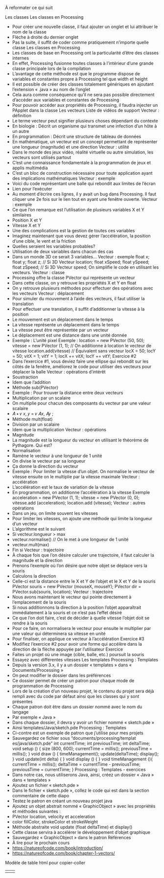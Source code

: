 À reformater ce qui suit



Les classes
Les classes en Processing
- Pour créer une nouvelle classe,
il faut ajouter un onglet et lui
attribuer le nom de la classe
- Flèche à droite du dernier onglet
- Pas la suite, il suffit de coder
comme pratiquement n’importe
quelle classe
Les classes en Processing
- Les classes de base en Processing ont la particularité d’être des
classes internes
- En effet, Processing fusionne toutes classes à l’intérieur d’une grande
classe principale lors de la compilation
- L’avantage de cette méthode est que le programme dispose de
variables et constantes propre à Processing tel que width et height
- Il est possible de créer des classes totalement génériques en ajoutant
l’extension « .java » au nom de l’onglet
- Cela aura comme conséquence qu’il ne sera pas possible directement
d’accéder aux variables et constantes de Processing
- Pour pouvoir accéder aux propriétés de Processing, il faudra injecter un
PApplet dans la classe
Les vecteurs
Liste de vidéos de support
Vecteur : définition
- Le terme vecteur peut signifier plusieurs choses dépendant du
contexte
- En biologie : Décrit un organisme qui transmet une infection d’un hôte à un
autre
- En programmation : Décrit une structure de tableau de données
- En mathématique, un vecteur est un concept permettant de
représenter une longueur (magnitude) et une direction
Vecteur : utilité
- Dans le monde des jeux vidéo, réalité virtuelle ou autre simulation,
les vecteurs sont utilisés partout
- C’est une connaissance fondamentale à la programmation de jeux
et applis multimédia
- C’est un bloc de construction nécessaire pour toute application ayant
des implications mathématiques
Vecteur :
exemple
- Voici du code représentant
une balle qui rebondit aux
limites de l’écran
- Lien pour l’exécuter
- Au moment d’écrire ces
lignes, il y avait un bug dans
Processing. Il faut cliquer une
2e fois sur le lien tout en ayant
une fenêtre ouverte.
Vecteur : exemple
- Ce que l’on remarque est l’utilisation de plusieurs variables X et Y
similaires
- Position X et Y
- Vitesse X et Y
- Une des complications est la gestion de toutes ces variables
- Imaginez maintenant que vous devez gérer l’accélération, la position
d’une cible, le vent et la friction
- Quelles seraient les variables probables?
- Utilisation de deux variables dans chacun des cas
- Dans un monde 3D ce serait 3 variables…
Vecteur : exemple
float x;
float y;
float z; // Si 3D
Vecteur location;
float xSpeed;
float ySpeed;
float zSpeed; // Si 3D
Vecteur speed;
On simplifie le code en utilisant les vecteurs.
Vecteur : classe
- Processing offre la classe PVector qui représente un vecteur
- Dans cette classe, on y retrouve les propriétés X et Y en float
- On y retrouve plusieurs méthodes pour effectuer des opérations
avec les vecteurs
Vecteur : déplacement
- Pour simuler du mouvement à l’aide des vecteurs, il faut utiliser la
translation
- Pour effectuer une translation, il suffit d’additionner la vitesse à la position
- Le mouvement est un déplacement dans le temps
- La vitesse représente un déplacement dans le temps
- La vitesse peut être représentée par un vecteur
- Le déplacement est une distance dans une unité donnée
- Exemple : L’unité pixel
Exemple :
location = new PVector (50, 50);
vitesse = new PVector (1, 1);
// On additionne à location le vecteur de vitesse
location.add(vitesse)
// Équivalent sans vecteur
locX = 50;
locY = 50;
vitX = 1;
vitY = 1;
locX += vitX;
locY += vitY;
Exercice #2
- Dans l’exercice #1, vous deviez faire une ellipse qui rebondit sur les
côtés de la fenêtre, améliorez le code pour utiliser des vecteurs pour
déplacer la balle
Vecteur : opérations d’intérêt
- Soustraction
- Idem que l’addition
- Méthode sub(PVector)
- Exemple : Pour trouver la distance entre deux vecteurs
- Multiplication par un scalaire
- On multiplie pour chacun des composants du vecteur par une valeur scalaire
- 𝐴 ∗ 𝑣 𝑥, 𝑦 = 𝑣 𝐴𝑥, 𝐴𝑦 ;
- Méthode mult(float)
- Division par un scalaire
- Idem que la multiplication
Vecteur : opérations
- Magnitude
- La magnitude est la longueur du vecteur en utilisant le théorème de
Pythagore. Qui est?
- Normalisation
- Ramène le vecteur à une longueur de 1 unité
- On divise le vecteur par sa longueur
- Ça donne la direction du vecteur
- Exemple : Pour limiter la vitesse d’un objet. On normalise le vecteur de
vitesse ensuite on le multiplie par la vitesse maximale
Vecteur : accélération
- L’accélération est le taux de variation de la vitesse
- En programmation, on additionne l’accélération à la vitesse
Exemple
acceleration = new PVector (1, 1);
vitesse = new PVector (0, 0);
vitesse.add (acceleration);
location.add (vitesse);
Vecteur : autres opérations
- Dans un jeu, on limite souvent les vitesses
- Pour limiter les vitesses, on ajoute une méthode qui limite la
longueur d’un vecteur
- L’algorithme est le suivant
- Si vecteur.longueur > max
- vecteur.normalise() // On le met à une longueur de 1 unité
- vecteur.mult(max)
- Fin si
Vecteur : trajectoire
- À chaque fois que l’on désire calculer une trajectoire, il faut calculer
la magnitude et la direction
- Prenons l’exemple où l’on désire que notre objet se déplace vers la
souris
- Calculons la direction
- Celle-ci est la distance entre le X et Y de l’objet et le X et Y de la souris
PVector souris = new PVector (mouseX, mouseY);
PVector dir = PVector.sub(souris, location);
Vecteur : trajectoire
- Nous avons maintenant le vecteur qui pointe directement à
l’emplacement de la souris
- Si nous additionnons la direction à la position l’objet apparaîtrait
immédiatement à la souris et ce n’est pas l’effet désiré
- Ce que l’on doit faire, c’est de décider à quelle vitesse l’objet doit se
rendre à la souris
- Pour ce faire, on normalisera le vecteur pour ensuite le multiplier par
une valeur qui déterminera sa vitesse en unité
- Pour finaliser, on applique ce vecteur à l’accélération
Exercice #3
- Modifiez l’exercice #2 pour avoir une forme qui accélère dans la
direction de la flèche appuyée par l’utilisateur
Exercice
- Faites un projet où une image (cible, balle, etc.) poursuit la souris
- Essayez avec différentes vitesses
Les templates
Processing : Templates
- Depuis la version 3.x, il y a un dossier « templates » dans
« Documents/Processing »
- On peut modifier le dossier dans les préférences
- Ce dossier permet de créer un patron pour chaque mode de
programmation de Processing
- Lors de la création d’un nouveau projet, le contenu du projet sera
déjà rempli avec du code par défaut ainsi que les classes qui y sont
présentes
- Chaque patron doit être dans un dossier nommé avec le nom du
langage
- Par exemple « Java »
- Dans chaque dossier, il devra y avoir un fichier nommé « sketch.pde »
- Ainsi templates/Java/sketch.pde
Processing : Templates
- Ci-contre est un exemple de
patron que j’utilise pour mes
projets
- Sauvegardez ce fichier sous
“documents/processing/templat
es/java/sketch.pde”
int currentTime;
int previousTime;
int deltaTime;
void setup () {
size (800, 600);
currentTime = millis();
previousTime = millis();
}
void draw () {
timeManagement();
update(deltaTime);
display();
}
void update(int delta) {
}
void display () {
}
void timeManagement (){
currentTime = millis();
deltaTime = currentTime - previousTime;
previousTime = currentTime;
}
Processing : Templates - exercices
- Dans notre cas, nous utiliserons Java, ainsi, créez un dossier « Java »
dans « templates »
- Ajoutez un fichier « sketch.pde »
- Dans le fichier « sketch.pde », collez le code qui est dans la section
commentaire de cette diapo
- Testez le patron en créant un nouveau projet java
- Ajoutez un objet abstrait nommé « GraphicObject » avec les
propriétés et méthodes suivantes :
- PVector location, velocity et acceleration
- color fillColor, strokeColor et strokeWeight
- Méthode abstraite void update (float deltaTime) et display()
- Cette classe servira à accélérer le développement d’objet graphique
- Sauvegardez « GraphicObject » dans le patron
Références
- À lire pour le prochain cours
- https://natureofcode.com/book/introduction/
- https://natureofcode.com/book/chapter-1-vectors/


Modèle de table html pour copier-coller
<table style="border: none;">

<tr>
<td>

</td>
<td>

</td>
</tr>
</table>